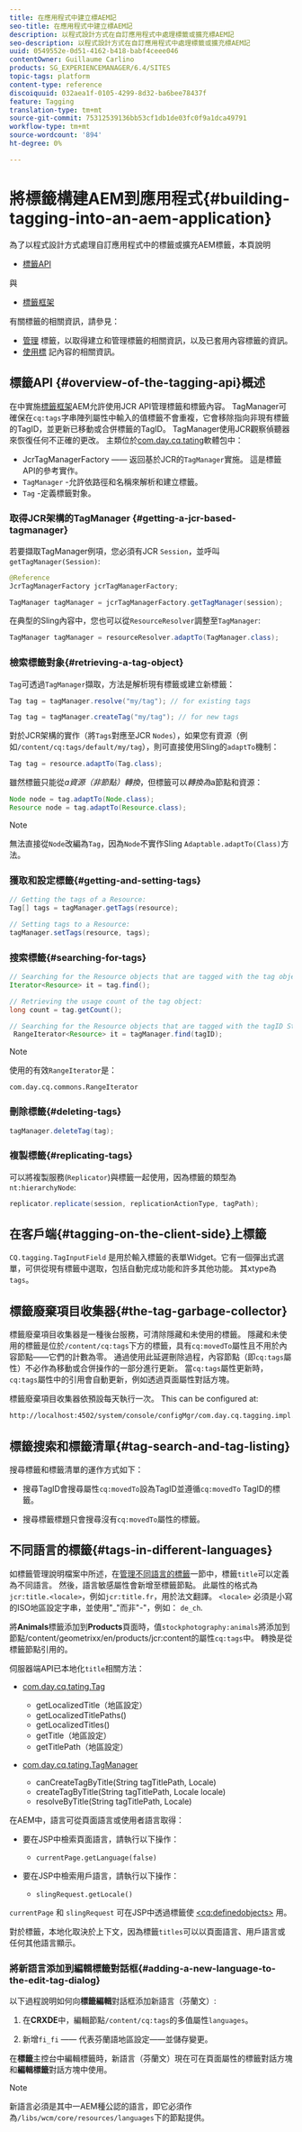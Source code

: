 ```yaml
---
title: 在應用程式中建立標AEM記
seo-title: 在應用程式中建立標AEM記
description: 以程式設計方式在自訂應用程式中處理標籤或擴充標AEM記
seo-description: 以程式設計方式在自訂應用程式中處理標籤或擴充標AEM記
uuid: 0549552e-0d51-4162-b418-babf4ceee046
contentOwner: Guillaume Carlino
products: SG_EXPERIENCEMANAGER/6.4/SITES
topic-tags: platform
content-type: reference
discoiquuid: 032aea1f-0105-4299-8d32-ba6bee78437f
feature: Tagging
translation-type: tm+mt
source-git-commit: 75312539136bb53cf1db1de03fc0f9a1dca49791
workflow-type: tm+mt
source-wordcount: '894'
ht-degree: 0%

---
```



# 將標籤構建AEM到應用程式{#building-tagging-into-an-aem-application}

為了以程式設計方式處理自訂應用程式中的標籤或擴充AEM標籤，本頁說明

* [標籤API](https://helpx.adobe.com/experience-manager/6-4/sites/developing/using/reference-materials/javadoc/com/day/cq/tagging/package-summary.html)

與

* [標籤框架](/help/sites-developing/framework.md)

有關標籤的相關資訊，請參見：

* [管理](/help/sites-administering/tags.md) 標籤，以取得建立和管理標籤的相關資訊，以及已套用內容標籤的資訊。
* [使用標](/help/sites-authoring/tags.md) 記內容的相關資訊。

## 標籤API {#overview-of-the-tagging-api}概述

在中實施[標籤框架](/help/sites-developing/framework.md)AEM允許使用JCR API管理標籤和標籤內容。 TagManager可確保在`cq:tags`字串陣列屬性中輸入的值標籤不會重複，它會移除指向非現有標籤的TagID，並更新已移動或合併標籤的TagID。 TagManager使用JCR觀察偵聽器來恢復任何不正確的更改。 主類位於[com.day.cq.tating](https://helpx.adobe.com/experience-manager/6-4/sites/developing/using/reference-materials/javadoc/index.html?com/day/cq/tagging/package-summary.html)軟體包中：

* JcrTagManagerFactory —— 返回基於JCR的`TagManager`實施。 這是標籤API的參考實作。
* `TagManager` -允許依路徑和名稱來解析和建立標籤。
* `Tag` -定義標籤對象。

### 取得JCR架構的TagManager {#getting-a-jcr-based-tagmanager}

若要擷取TagManager例項，您必須有JCR `Session`，並呼叫`getTagManager(Session)`:

```java
@Reference
JcrTagManagerFactory jcrTagManagerFactory;

TagManager tagManager = jcrTagManagerFactory.getTagManager(session);
```

在典型的Sling內容中，您也可以從`ResourceResolver`調整至`TagManager`:

```java
TagManager tagManager = resourceResolver.adaptTo(TagManager.class);
```

### 檢索標籤對象{#retrieving-a-tag-object}

`Tag`可透過`TagManager`擷取，方法是解析現有標籤或建立新標籤：

```java
Tag tag = tagManager.resolve("my/tag"); // for existing tags

Tag tag = tagManager.createTag("my/tag"); // for new tags
```

對於JCR架構的實作（將`Tags`對應至JCR `Nodes`），如果您有資源（例如`/content/cq:tags/default/my/tag`），則可直接使用Sling的`adaptTo`機制：

```java
Tag tag = resource.adaptTo(Tag.class);
```

雖然標籤只能從*a資源（非節點）轉換*，但標籤可以*轉換為*a節點和資源：

```java
Node node = tag.adaptTo(Node.class);
Resource node = tag.adaptTo(Resource.class);
```

>[!NOTE]
>
>無法直接從`Node`改編為`Tag`，因為`Node`不實作Sling `Adaptable.adaptTo(Class)`方法。

### 獲取和設定標籤{#getting-and-setting-tags}

```java
// Getting the tags of a Resource:
Tag[] tags = tagManager.getTags(resource); 

// Setting tags to a Resource:
tagManager.setTags(resource, tags);
```

### 搜索標籤{#searching-for-tags}

```java
// Searching for the Resource objects that are tagged with the tag object:
Iterator<Resource> it = tag.find();

// Retrieving the usage count of the tag object:
long count = tag.getCount();

// Searching for the Resource objects that are tagged with the tagID String:
 RangeIterator<Resource> it = tagManager.find(tagID);
```

>[!NOTE]
>
>使用的有效`RangeIterator`是：
>
>`com.day.cq.commons.RangeIterator`

### 刪除標籤{#deleting-tags}

```java
tagManager.deleteTag(tag);
```

### 複製標籤{#replicating-tags}

可以將複製服務(`Replicator`)與標籤一起使用，因為標籤的類型為`nt:hierarchyNode`:

```java
replicator.replicate(session, replicationActionType, tagPath);
```

## 在客戶端{#tagging-on-the-client-side}上標籤

`CQ.tagging.TagInputField` 是用於輸入標籤的表單Widget。它有一個彈出式選單，可供從現有標籤中選取，包括自動完成功能和許多其他功能。 其xtype為`tags`。

## 標籤廢棄項目收集器{#the-tag-garbage-collector}

標籤廢棄項目收集器是一種後台服務，可清除隱藏和未使用的標籤。 隱藏和未使用的標籤是位於`/content/cq:tags`下方的標籤，具有`cq:movedTo`屬性且不用於內容節點——它們的計數為零。 通過使用此延遲刪除過程，內容節點（即`cq:tags`屬性）不必作為移動或合併操作的一部分進行更新。 當`cq:tags`屬性更新時，`cq:tags`屬性中的引用會自動更新，例如透過頁面屬性對話方塊。

標籤廢棄項目收集器依預設每天執行一次。 This can be configured at:

```xml
http://localhost:4502/system/console/configMgr/com.day.cq.tagging.impl.TagGarbageCollector
```

## 標籤搜索和標籤清單{#tag-search-and-tag-listing}

搜尋標籤和標籤清單的運作方式如下：

* 搜尋TagID會搜尋屬性`cq:movedTo`設為TagID並遵循`cq:movedTo` TagID的標籤。

* 搜尋標籤標題只會搜尋沒有`cq:movedTo`屬性的標籤。

## 不同語言的標籤{#tags-in-different-languages}

如標籤管理說明檔案中所述，在[管理不同語言的標籤](/help/sites-administering/tags.md#managing-tags-in-different-languages)一節中，標籤`title`可以定義為不同語言。 然後，語言敏感屬性會新增至標籤節點。 此屬性的格式為`jcr:title.<locale>`，例如`jcr:title.fr`，用於法文翻譯。 `<locale>` 必須是小寫的ISO地區設定字串，並使用&quot;_&quot;而非&quot;-&quot;，例如： `de_ch`.

將&#x200B;**Animals**&#x200B;標籤添加到&#x200B;**Products**&#x200B;頁面時，值`stockphotography:animals`將添加到節點/content/geometrixx/en/products/jcr:content的屬性`cq:tags`中。 轉換是從標籤節點引用的。

伺服器端API已本地化`title`相關方法：

* [com.day.cq.tating.Tag](https://helpx.adobe.com/experience-manager/6-4/sites/developing/using/reference-materials/javadoc/index.html?com/day/cq/tagging/Tag.html)

   * getLocalizedTitle（地區設定）
   * getLocalizedTitlePaths()
   * getLocalizedTitles()
   * getTitle（地區設定）
   * getTitlePath（地區設定）

* [com.day.cq.tating.TagManager](https://helpx.adobe.com/experience-manager/6-4/sites/developing/using/reference-materials/javadoc/index.html?com/day/cq/tagging/TagManager.html)

   * canCreateTagByTitle(String tagTitlePath, Locale)
   * createTagByTitle(String tagTitlePath, Locale locale)
   * resolveByTitle(String tagTitlePath, Locale)

在AEM中，語言可從頁面語言或使用者語言取得：

* 要在JSP中檢索頁面語言，請執行以下操作：

   * `currentPage.getLanguage(false)`

* 要在JSP中檢索用戶語言，請執行以下操作：

   * `slingRequest.getLocale()`

`currentPage` 和 `slingRequest` 可在JSP中透過標籤使 [&lt;cq:definedobjects>](/help/sites-developing/taglib.md) 用。

對於標籤，本地化取決於上下文，因為標籤`titles`可以以頁面語言、用戶語言或任何其他語言顯示。

### 將新語言添加到編輯標籤對話框{#adding-a-new-language-to-the-edit-tag-dialog}

以下過程說明如何向&#x200B;**標籤編輯**&#x200B;對話框添加新語言（芬蘭文）:

1. 在&#x200B;**CRXDE**&#x200B;中，編輯節點`/content/cq:tags`的多值屬性`languages`。

1. 新增`fi_fi` —— 代表芬蘭語地區設定——並儲存變更。

在&#x200B;**標籤**&#x200B;主控台中編輯標籤時，新語言（芬蘭文）現在可在頁面屬性的標籤對話方塊和&#x200B;**編輯標籤**&#x200B;對話方塊中使用。

>[!NOTE]
>
>新語言必須是其中一AEM種公認的語言，即它必須作為`/libs/wcm/core/resources/languages`下的節點提供。

